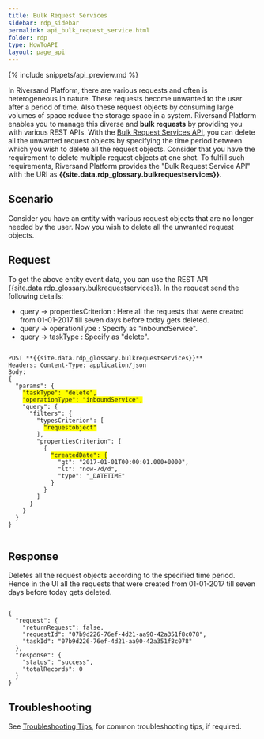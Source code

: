 ```yaml
---
title: Bulk Request Services
sidebar: rdp_sidebar
permalink: api_bulk_request_service.html
folder: rdp
type: HowToAPI
layout: page_api
---
```


{% include snippets/api_preview.md %}

In Riversand Platform, there are various requests and often is heterogeneous in nature. These requests become unwanted to the user after a period of time. Also these request objects by consuming large volumes of space reduce the storage space in a system. Riversand Platform enables you to manage this diverse and **bulk requests** by providing you with various REST APIs. With the [Bulk Request Services API](api_bulk_request_service.html), you can delete all the unwanted request objects by specifying the time period between which you wish to delete all the request objects. Consider that you have the requirement to delete multiple request objects at one shot. To fulfill such requirements, Riversand Platform provides the "Bulk Request Service API" with the URI as **{{site.data.rdp_glossary.bulkrequestservices}}**. 

## Scenario

Consider you have an entity with various request objects that are no longer needed by the user. Now you wish to delete all the unwanted request objects.

## Request

To get the above entity event data, you can use the REST API {{site.data.rdp_glossary.bulkrequestservices}}. In the request send the following details:

* query -> propertiesCriterion : Here all the requests that were created from 01-01-2017 till seven days before today gets deleted.
* query -> operationType : Specify as "inboundService". 
* query -> taskType : Specify as "delete".

<pre>
<code>
POST **{{site.data.rdp_glossary.bulkrequestservices}}**
Headers: Content-Type: application/json
Body:
{
  "params": {
    <span style="background-color: #FFFF00">"taskType": "delete",</span>
    <span style="background-color: #FFFF00">"operationType": "inboundService",</span>
    "query": {
      "filters": {
        "typesCriterion": [
          <span style="background-color: #FFFF00">"requestobject"</span>
        ],
        "propertiesCriterion": [
          {
            <span style="background-color: #FFFF00">"createdDate": {</span>
              "gt": "2017-01-01T00:00:01.000+0000",
              "lt": "now-7d/d",
              "type": "_DATETIME"
            }
          }
        ]
      }
    }
  }
}
</code>
</pre>

## Response

Deletes all the request objects according to the specified time period. Hence in the UI all the requests that were created from 01-01-2017 till seven days before today gets deleted.

<pre><code>
{
  "request": {
    "returnRequest": false,
    "requestId": "07b9d226-76ef-4d21-aa90-42a351f8c078",
    "taskId": "07b9d226-76ef-4d21-aa90-42a351f8c078"
  },
  "response": {
    "status": "success",
    "totalRecords": 0
  }
}
</code></pre>

## Troubleshooting

See [Troubleshooting Tips](api_troubleshooting_tips.html), for common troubleshooting tips, if required.
